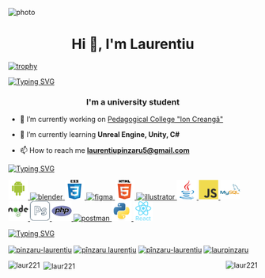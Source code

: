 ![photo](https://github.com/user-attachments/assets/142ac4a5-891d-40bc-b6d6-5dab018ae2ac)


<h1 align="center">Hi 👋, I'm Laurentiu</h1>

[![trophy](https://github-profile-trophy.vercel.app/?username=laur221&no-frame=true&theme=darkhub)](https://github.com/ryo-ma/github-profile-trophy)

[![Typing SVG](https://readme-typing-svg.herokuapp.com?font=Maple+Mono&pause=1000&color=E4E4E4&repeat=true&random=false&width=436&lines=About+Me%3A)](https://git.io/typing-svg)

<h3 align="center">I'm a university student</h3>


- 🔭 I’m currently working on [Pedagogical College "Ion Creangă"](cpic.usarb.md)

- 🌱 I’m currently learning **Unreal Engine, Unity, C#**

- 📫 How to reach me **laurentiupinzaru5@gmail.com**

[![Typing SVG](https://readme-typing-svg.herokuapp.com?font=Maple+Mono&pause=1000&color=E4E4E4&repeat=true&random=false&width=436&lines=Languages+and+Tools%3A)](https://git.io/typing-svg)
<p align="left"> <a href="https://developer.android.com" target="_blank" rel="noreferrer"> <img src="https://raw.githubusercontent.com/devicons/devicon/master/icons/android/android-original-wordmark.svg" alt="android" width="40" height="40"/> </a> <a href="https://www.blender.org/" target="_blank" rel="noreferrer"> <img src="https://download.blender.org/branding/community/blender_community_badge_white.svg" alt="blender" width="40" height="40"/> </a> <a href="https://www.w3schools.com/css/" target="_blank" rel="noreferrer"> <img src="https://raw.githubusercontent.com/devicons/devicon/master/icons/css3/css3-original-wordmark.svg" alt="css3" width="40" height="40"/> </a> <a href="https://www.figma.com/" target="_blank" rel="noreferrer"> <img src="https://www.vectorlogo.zone/logos/figma/figma-icon.svg" alt="figma" width="40" height="40"/> </a> <a href="https://www.w3.org/html/" target="_blank" rel="noreferrer"> <img src="https://raw.githubusercontent.com/devicons/devicon/master/icons/html5/html5-original-wordmark.svg" alt="html5" width="40" height="40"/> </a> <a href="https://www.adobe.com/in/products/illustrator.html" target="_blank" rel="noreferrer"> <img src="https://www.vectorlogo.zone/logos/adobe_illustrator/adobe_illustrator-icon.svg" alt="illustrator" width="40" height="40"/> </a> <a href="https://www.java.com" target="_blank" rel="noreferrer"> <img src="https://raw.githubusercontent.com/devicons/devicon/master/icons/java/java-original.svg" alt="java" width="40" height="40"/> </a> <a href="https://developer.mozilla.org/en-US/docs/Web/JavaScript" target="_blank" rel="noreferrer"> <img src="https://raw.githubusercontent.com/devicons/devicon/master/icons/javascript/javascript-original.svg" alt="javascript" width="40" height="40"/> </a> <a href="https://www.mysql.com/" target="_blank" rel="noreferrer"> <img src="https://raw.githubusercontent.com/devicons/devicon/master/icons/mysql/mysql-original-wordmark.svg" alt="mysql" width="40" height="40"/> </a> <a href="https://nodejs.org" target="_blank" rel="noreferrer"> <img src="https://raw.githubusercontent.com/devicons/devicon/master/icons/nodejs/nodejs-original-wordmark.svg" alt="nodejs" width="40" height="40"/> </a> <a href="https://www.photoshop.com/en" target="_blank" rel="noreferrer"> <img src="https://raw.githubusercontent.com/devicons/devicon/master/icons/photoshop/photoshop-line.svg" alt="photoshop" width="40" height="40"/> </a> <a href="https://www.php.net" target="_blank" rel="noreferrer"> <img src="https://raw.githubusercontent.com/devicons/devicon/master/icons/php/php-original.svg" alt="php" width="40" height="40"/> </a> <a href="https://postman.com" target="_blank" rel="noreferrer"> <img src="https://www.vectorlogo.zone/logos/getpostman/getpostman-icon.svg" alt="postman" width="40" height="40"/> </a> <a href="https://www.python.org" target="_blank" rel="noreferrer"> <img src="https://raw.githubusercontent.com/devicons/devicon/master/icons/python/python-original.svg" alt="python" width="40" height="40"/> </a> <a href="https://reactjs.org/" target="_blank" rel="noreferrer"> <img src="https://raw.githubusercontent.com/devicons/devicon/master/icons/react/react-original-wordmark.svg" alt="react" width="40" height="40"/> </a> </p>

[![Typing SVG](https://readme-typing-svg.herokuapp.com?font=Maple+Mono&pause=1000&color=E4E4E4&repeat=true&random=false&width=436&lines=Connect+with+me%3A)](https://git.io/typing-svg)
<p align="left">
<a href="https://codepen.io/pinzaru-laurentiu" target="blank"><img align="center" src="https://raw.githubusercontent.com/rahuldkjain/github-profile-readme-generator/master/src/images/icons/Social/codepen.svg" alt="pinzaru-laurentiu" height="30" width="40" /></a>
<a href="https://linkedin.com/in/pînzaru laurențiu" target="blank"><img align="center" src="https://raw.githubusercontent.com/rahuldkjain/github-profile-readme-generator/master/src/images/icons/Social/linked-in-alt.svg" alt="pînzaru laurențiu" height="30" width="40" /></a>
<a href="https://stackoverflow.com/users/pînzaru-laurentiu" target="blank"><img align="center" src="https://raw.githubusercontent.com/rahuldkjain/github-profile-readme-generator/master/src/images/icons/Social/stack-overflow.svg" alt="pînzaru-laurentiu" height="30" width="40" /></a>
<a href="https://instagram.com/laurpinzaru" target="blank"><img align="center" src="https://raw.githubusercontent.com/rahuldkjain/github-profile-readme-generator/master/src/images/icons/Social/instagram.svg" alt="laurpinzaru" height="30" width="40" /></a>
</p>

<p><img align="right" src="https://github-readme-stats.vercel.app/api?username=laur221&show_icons=true&theme=dark&hide_border=true&locale=en" alt="laur221" /></p>

<p><img align="left" src="https://github-readme-streak-stats.herokuapp.com/?user=laur221&theme=dark&hide_border=true&" alt="laur221" /></p>

<p>&nbsp;&nbsp;<img align="center" src="https://github-readme-stats.vercel.app/api/top-langs?username=laur221&show_icons=true&theme=dark&hide_border=true&locale=en&layout=compact" alt="laur221" /></p>






<!--
**laur221/laur221** is a ✨ _special_ ✨ repository because its `README.md` (this file) appears on your GitHub profile.

Here are some ideas to get you started:

- 🔭 I’m currently working on ...
- 🌱 I’m currently learning ...
- 👯 I’m looking to collaborate on ...
- 🤔 I’m looking for help with ...
- 💬 Ask me about ...
- 📫 How to reach me: ...
- 😄 Pronouns: ...
- ⚡ Fun fact: ...
-->
